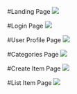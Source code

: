 #Landing Page
<img class="ui fluid centered image" src="/doc/Landing.jpg">

#Login Page
<img class="ui fluid centered image" src="/doc/Login.jpg">

#User Profile Page
<img class="ui fluid centered image" src="/doc/User-Profile.jpg">

#Categories Page
<img class="ui fluid centered image" src="/doc/Categories.jpg">

#Create Item Page
<img class="ui fluid centered image" src="/doc/Create-Item.jpg">

#List Item Page
<img class="ui fluid centered image" src="/doc/List-Item.jpg">
